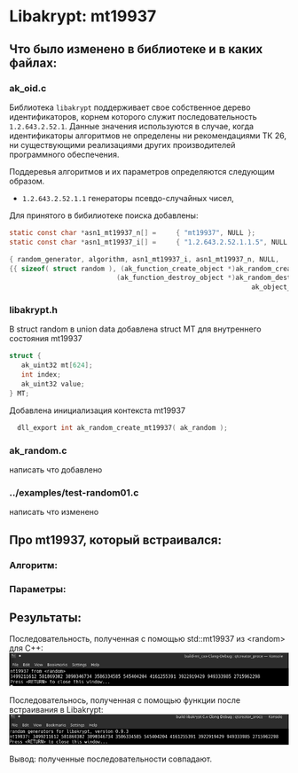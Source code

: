 # Libakrypt: mt19937

## Что было изменено в библиотеке и в каких файлах:

### ak_oid.c

Библиотека `libakrypt` поддерживает свое собственное дерево идентификаторов, корнем
  которого служит последовательность `1.2.643.2.52.1`.
  Данные значения используются в случае, когда идентификаторы алгоритмов не определены
  ни рекомендациями ТК 26, ни существующими реализациями других производителей
  программного обеспечения.

  Поддеревья алгоритмов и их параметров определяются следующим образом.

  - `1.2.643.2.52.1.1` генераторы псевдо-случайных чисел,
  
  Для принятого в бибилиотеке поиска   добавлены:
  
  ```c
  static const char *asn1_mt19937_n[] =     { "mt19937", NULL };
  static const char *asn1_mt19937_i[] =     { "1.2.643.2.52.1.1.5", NULL };
  
  ```
  
  ```c
  { random_generator, algorithm, asn1_mt19937_i, asn1_mt19937_n, NULL,
  {{ sizeof( struct random ), (ak_function_create_object *)ak_random_create_mt19937,
                             (ak_function_destroy_object *)ak_random_destroy, NULL, NULL, NULL },
                                                               ak_object_undefined, NULL, NULL }}
  ```

### libakrypt.h 

В struct random  в union data  добавлена struct MT для внутреннего состояния mt19937

```c
struct {
   ak_uint32 mt[624];
   int index;
   ak_uint32 value;
} MT;
 ```

Добавлена инициализация контекста mt19937 
 
```c
  dll_export int ak_random_create_mt19937( ak_random );
```

### ak_random.c

написать что добавлено

### ../examples/test-random01.c

написать что изменено

## Про mt19937, который встраивался:

### Алгоритм:

### Параметры:

## Результаты:
 
Последовательность, полученная с помощью  std::mt19937 из \<random> для C++:
![](MT_test/image.png)

Последовательнось, полученная с помощью функции после встраивания в Libakrypt:
![](MT_test/libacrypt_test_results.jpg)

Вывод: полученные последовательности совпадают. 


